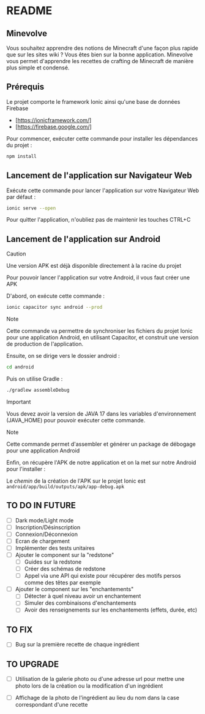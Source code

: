 # README

## Minevolve

Vous souhaitez apprendre des notions de Minecraft d'une façon plus rapide que sur les sites wiki ? Vous êtes bien sur la bonne application.
Minevolve vous permet d'apprendre les recettes de crafting de Minecraft de manière plus simple et condensé.

## Prérequis

Le projet comporte le framework Ionic ainsi qu'une base de données Firebase

- [https://ionicframework.com/]
- [https://firebase.google.com/]


Pour commencer, exécuter cette commande pour installer les dépendances du projet  :

```bash
npm install
```

## Lancement de l'application sur Navigateur Web

Exécute cette commande pour lancer l'application sur votre Navigateur Web par défaut :

```bash
ionic serve --open
```

Pour quitter l'application, n'oubliez pas de maintenir les touches CTRL+C

## Lancement de l'application sur Android

> [!CAUTION]
> Une version APK est déjà disponible directement à la racine du projet

Pour pouvoir lancer l'application sur votre Android, il vous faut créer une APK

D'abord, on exécute cette commande :

```bash
ionic capacitor sync android --prod
```

> [!NOTE]
> Cette commande va permettre de synchroniser les fichiers du projet Ionic pour une application Android, en utilisant Capacitor, et construit une version de production de l'application.

Ensuite, on se dirige vers le dossier android :

```bash
cd android
```

Puis on utilise Gradle :

```bash
./gradlew assembleDebug
```

> [!IMPORTANT]
> Vous devez avoir la version de JAVA 17 dans les variables d'environnement (JAVA_HOME) pour pouvoir exécuter cette commande.

> [!NOTE]
> Cette commande permet d'assembler et générer un package de débogage pour une application Android

Enfin, on récupère l'APK de notre application et on la met sur notre Android pour l'installer :

Le _chemin_ de la création de l'APK sur le projet Ionic est `android/app/build/outputs/apk/app-debug.apk`


## TO DO IN FUTURE

- [ ] Dark mode/Light mode
- [ ] Inscription/Désinscription
- [ ] Connexion/Déconnexion
- [ ] Ecran de chargement
- [ ] Implémenter des tests unitaires
- [ ] Ajouter le component sur la "redstone"
    - [ ] Guides sur la redstone
    - [ ] Créer des schémas de redstone
    - [ ] Appel via une API qui existe pour récupérer des motifs persos comme des têtes par exemple
- [ ] Ajouter le component sur les "enchantements"
    - [ ] Détecter à quel niveau avoir un enchantement
    - [ ] Simuler des combinaisons d'enchantements
    - [ ] Avoir des renseignements sur les enchantements (effets, durée, etc)

## TO FIX

- [ ] Bug sur la première recette de chaque ingrédient


## TO UPGRADE
- [ ] Utilisation de la galerie photo ou d'une adresse url pour mettre une photo lors de la création ou la modification d'un ingrédient
- [ ] Affichage de la photo de l'ingrédient au lieu du nom dans la case correspondant d'une recette


